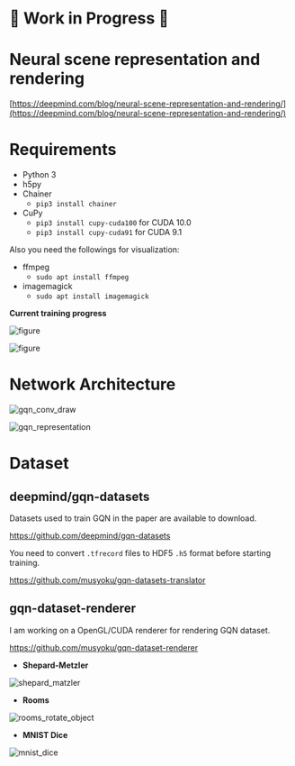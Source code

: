 # :construction: Work in Progress :construction:

# Neural scene representation and rendering

[https://deepmind.com/blog/neural-scene-representation-and-rendering/](https://deepmind.com/blog/neural-scene-representation-and-rendering/)

# Requirements

- Python 3
- h5py
- Chainer
    - `pip3 install chainer`
- CuPy
    - `pip3 install cupy-cuda100` for CUDA 10.0
    - `pip3 install cupy-cuda91` for CUDA 9.1

Also you need the followings for visualization:

- ffmpeg
    - `sudo apt install ffmpeg`
- imagemagick
    - `sudo apt install imagemagick`

**Current training progress**

![figure](https://thumbs.gfycat.com/RevolvingAntiqueCopepod.webp)

![figure](https://thumbs.gfycat.com/ThoughtfulQuerulousGlobefish.webp)

# Network Architecture

![gqn_conv_draw](https://user-images.githubusercontent.com/15250418/50375239-ad31bb00-063d-11e9-9c1b-151c18dc265d.png)

![gqn_representation](https://user-images.githubusercontent.com/15250418/50375240-adca5180-063d-11e9-8b2a-fb2c3995bc33.png)

# Dataset

## deepmind/gqn-datasets

Datasets used to train GQN in the paper are available to download.

https://github.com/deepmind/gqn-datasets

You need to convert `.tfrecord` files to HDF5 `.h5` format before starting training.

https://github.com/musyoku/gqn-datasets-translator

## gqn-dataset-renderer

I am working on a OpenGL/CUDA renderer for rendering GQN dataset.

https://github.com/musyoku/gqn-dataset-renderer

- **Shepard-Metzler**

![shepard_matzler](https://user-images.githubusercontent.com/15250418/54495487-92fb3680-4927-11e9-83be-125b669701db.gif)

- **Rooms**

![rooms_rotate_object](https://user-images.githubusercontent.com/15250418/54522553-e5346a00-49b0-11e9-8149-221a18e68a05.gif)

- **MNIST Dice**

![mnist_dice](https://user-images.githubusercontent.com/15250418/54581222-119ec380-4a4f-11e9-960b-db679e33723f.gif)
